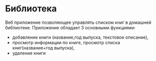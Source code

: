# Библиотека

Веб приложение позволяющее управлять списком книг в домашней
библиотеке. Приложение обладает 3 основными функциями: 
- добавление книги (название,год выпуска, текстовое описание), 
- просмотр информации по книге, просмотр списка книг(название+год выпуска), 
- удаление книги
